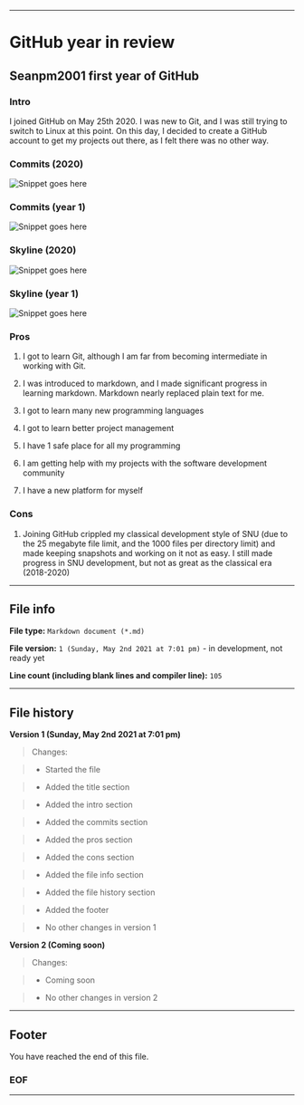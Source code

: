 
***

# GitHub year in review

## Seanpm2001 first year of GitHub

### Intro

<!-- I joined GitHub on May 25th 2020 to get my many projects out there. I am skilled in computer programming, and I have many interests. !-->

I joined GitHub on May 25th 2020. I was new to Git, and I was still trying to switch to Linux at this point. On this day, I decided to create a GitHub account to get my projects out there, as I felt there was no other way.

### Commits (2020)

![Snippet goes here]()

### Commits (year 1)

![Snippet goes here]()

### Skyline (2020)

![Snippet goes here]()

### Skyline (year 1)

![Snippet goes here]()

### Pros

1. I got to learn Git, although I am far from becoming intermediate in working with Git.

2. I was introduced to markdown, and I made significant progress in learning markdown. Markdown nearly replaced plain text for me.

3. I got to learn many new programming languages

4. I got to learn better project management

5. I have 1 safe place for all my programming

6. I am getting help with my projects with the software development community

7. I have a new platform for myself

### Cons

1. Joining GitHub crippled my classical development style of SNU (due to the 25 megabyte file limit, and the 1000 files per directory limit) and made keeping snapshots and working on it not as easy. I still made progress in SNU development, but not as great as the classical era (2018-2020)

***

## File info

**File type:** `Markdown document (*.md)`

**File version:** `1 (Sunday, May 2nd 2021 at 7:01 pm)` - in development, not ready yet

**Line count (including blank lines and compiler line):** `105`

***

## File history

**Version 1 (Sunday, May 2nd 2021 at 7:01 pm)**

> Changes:

> * Started the file

> * Added the title section

> * Added the intro section

> * Added the commits section

> * Added the pros section

> * Added the cons section

> * Added the file info section

> * Added the file history section

> * Added the footer

> * No other changes in version 1

**Version 2 (Coming soon)**

> Changes:

> * Coming soon

> * No other changes in version 2

***

## Footer

You have reached the end of this file.

### EOF

***
